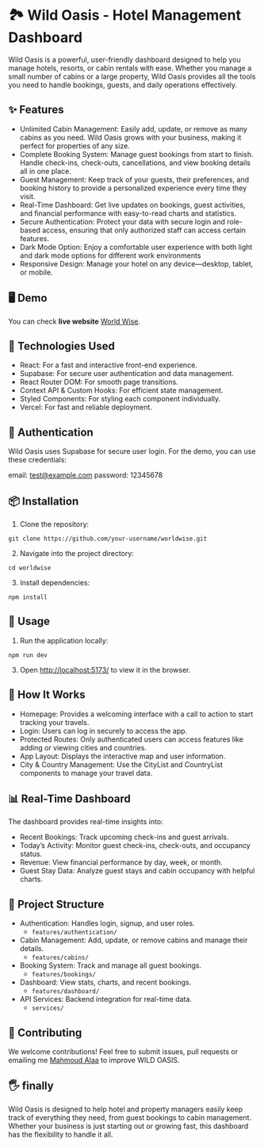 # 🏞️ Wild Oasis - Hotel Management Dashboard

Wild Oasis is a powerful, user-friendly dashboard designed to help you manage hotels, resorts, or cabin rentals with ease. Whether you manage a small number of cabins or a large property, Wild Oasis provides all the tools you need to handle bookings, guests, and daily operations effectively.

## ✨ Features
- Unlimited Cabin Management: Easily add, update, or remove as many cabins as you need. Wild Oasis grows with your business, making it perfect for properties of any size.
- Complete Booking System: Manage guest bookings from start to finish. Handle check-ins, check-outs, cancellations, and view booking details all in one place.
- Guest Management: Keep track of your guests, their preferences, and booking history to provide a personalized experience every time they visit.
- Real-Time Dashboard: Get live updates on bookings, guest activities, and financial performance with easy-to-read charts and statistics.
- Secure Authentication: Protect your data with secure login and role-based access, ensuring that only authorized staff can access certain features.
- Dark Mode Option: Enjoy a comfortable user experience with both light and dark mode options for different work environments
- Responsive Design: Manage your hotel on any device—desktop, tablet, or mobile.
  
## 🖥️ Demo
You can check **live website** [World Wise](https://world-wise1.vercel.app/).






## 🚀 Technologies Used
- React: For a fast and interactive front-end experience.
- Supabase: For secure user authentication and data management.
- React Router DOM: For smooth page transitions.
- Context API & Custom Hooks: For efficient state management.
- Styled Components: For styling each component individually.
- Vercel: For fast and reliable deployment.

## 🔐 Authentication
Wild Oasis uses Supabase for secure user login. For the demo, you can use these credentials:

email: test@example.com
password: 12345678

## 📦 Installation
1. Clone the repository:
```
git clone https://github.com/your-username/worldwise.git
```
2. Navigate into the project directory:
```
cd worldwise
```

3. Install dependencies:
```
npm install
```

## 🔄 Usage
1. Run the application locally:
```
npm run dev
```
3. Open [http://localhost:5173/](http://localhost:5173/) to view it in the browser.



## 📖 How It Works
- Homepage: Provides a welcoming interface with a call to action to start tracking your travels.
- Login: Users can log in securely to access the app.
- Protected Routes: Only authenticated users can access features like adding or viewing cities and countries.
- App Layout: Displays the interactive map and user information.
- City & Country Management: Use the CityList and CountryList components to manage your travel data.

## 📊 Real-Time Dashboard
The dashboard provides real-time insights into:

- Recent Bookings: Track upcoming check-ins and guest arrivals.
- Today’s Activity: Monitor guest check-ins, check-outs, and occupancy status.
- Revenue: View financial performance by day, week, or month.
- Guest Stay Data: Analyze guest stays and cabin occupancy with helpful charts.

## 📂 Project Structure
- Authentication: Handles login, signup, and user roles.
  - `features/authentication/`
- Cabin Management: Add, update, or remove cabins and manage their details.
  - `features/cabins/`
- Booking System: Track and manage all guest bookings.
  - `features/bookings/`
- Dashboard: View stats, charts, and recent bookings.
  - `features/dashboard/`
- API Services: Backend integration for real-time data.
  - `services/`


## 🤝 Contributing
We welcome contributions! Feel free to submit issues, pull requests or emailing me [Mahmoud Alaa](mailto:mahmoud.alaa.dev1@gmail.com?subject=[GitHub]%20Wild%20Oasis) to improve WILD OASIS.


## 🖐️ finally
Wild Oasis is designed to help hotel and property managers easily keep track of everything they need, from guest bookings to cabin management. Whether your business is just starting out or growing fast, this dashboard has the flexibility to handle it all.







